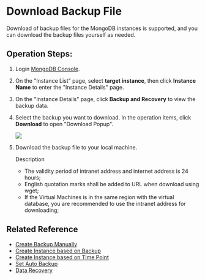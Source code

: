 # Download Backup File

Download of backup files for the MongoDB instances is supported, and you can download the backup files yourself as needed.

## Operation Steps:
1. Login [MongoDB Console](https://mongodb-console.jdcloud.com/mongodb).
1. On the "Instance List" page, select **target instance**, then click **Instance Name** to enter the "Instance Details" page.
1. On the "Instance Details" page, click **Backup and Recovery** to view the backup data.
1. Select the backup you want to download. In the operation items, click **Download** to open "Download Popup".
	
    ![](https://github.com/jdcloudcom/cn/blob/master/image/mongodb/mongo-020.png)

1. Download the backup file to your local machine.

	Description
	
	- The validity period of intranet address and internet address is 24 hours;
	- English quotation marks shall be added to URL when download using wget;
	- If the Virtual Machines is in the same region with the virtual database, you are recommended to use the intranet address for downloading;

## Related Reference

- [Create Backup Manually](Create-Backup.md)
- [Create Instance based on Backup](Create-Instance-by-Backup.md)
- [Create Instance based on Time Point](Create-Instance-by-Point-in-Time.md)
- [Set Auto Backup](Modify-Backup-Policy.md)
- [Data Recovery](Restore-Instance.md)
